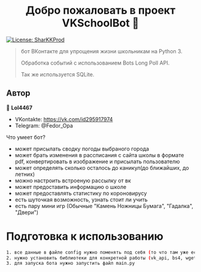 <h1 align="center">Добро пожаловать в проект VKSchoolBot 👋</h1>

<p>
  <a href="#" target="_blank">
    <img alt="License: SharKKProd" src="https://img.shields.io/badge/License-Lol4467-yellow.svg" />
  </a>
  <a href="https://twitter.com/Sharkker_live" target="_blank">
  </a>
</p>

> бот ВКонтакте для упрощения жизни школьникам на Python 3. 
> 
> Обработка событий с использованием Bots Long Poll API. 
> 
> Так же используется SQLite.

## Автор

👤 **Lol4467**

* VKontakte: https://vk.com/id295917974
* Telegram: @Fedor_Opa

Что умеет бот?

* может присылать сводку погоды выбраного города
* может брать изменения в рассписания с сайта школы в формате pdf, конвертировать в изображение и присылать пользователю
* может определять сколько осталось до каникул(до ближайших, до летних)
* можно настроить встроеную рассылку от вк
* может предоставить информацию о школе
* может предоставлять статистику по короновирусу
* есть шуточкая возможность, узнать стоит ли учить
* есть пару мини игр (Обычные "Камень Ножницы Бумага", "Гадалка", "Двери")


# Подготовка к использованию

```sh
1. все данные в файле config нужно поменять под себя (то что там уже есть вам не нужно).
2. нужно установить библиотеки для конкретной работы (vk_api, bs4, wget, pdf2image)
3. для запуска бота нужно запустить файл main.py 
```
